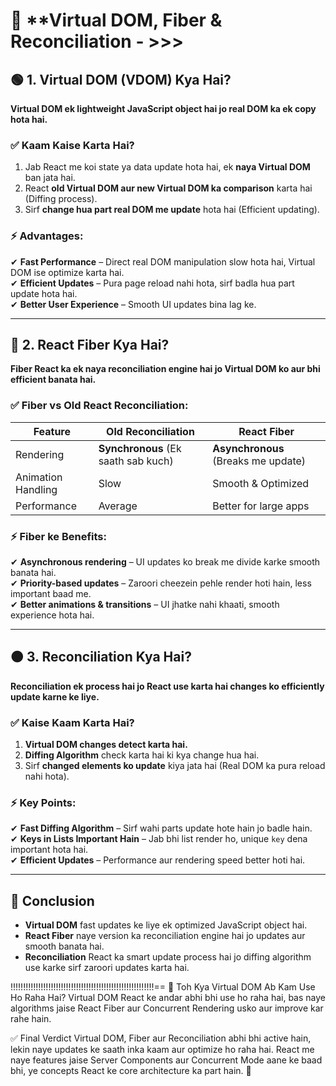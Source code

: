 # 📌 **Virtual DOM, Fiber & Reconciliation - >>>

## 🟢 **1. Virtual DOM (VDOM) Kya Hai?**  
**Virtual DOM ek lightweight JavaScript object hai jo real DOM ka ek copy hota hai.**  

### ✅ **Kaam Kaise Karta Hai?**  
1. Jab React me koi state ya data update hota hai, ek **naya Virtual DOM** ban jata hai.  
2. React **old Virtual DOM aur new Virtual DOM ka comparison** karta hai (Diffing process).  
3. Sirf **change hua part real DOM me update** hota hai (Efficient updating).  

### ⚡ **Advantages:**  
✔ **Fast Performance** – Direct real DOM manipulation slow hota hai, Virtual DOM ise optimize karta hai.  
✔ **Efficient Updates** – Pura page reload nahi hota, sirf badla hua part update hota hai.  
✔ **Better User Experience** – Smooth UI updates bina lag ke.  

---

## 🔵 **2. React Fiber Kya Hai?**  
**Fiber React ka ek naya reconciliation engine hai jo Virtual DOM ko aur bhi efficient banata hai.**  

### ✅ **Fiber vs Old React Reconciliation:**  
| Feature | Old Reconciliation | React Fiber |
|---------|--------------------|-------------|
| Rendering | **Synchronous** (Ek saath sab kuch) | **Asynchronous** (Breaks me update) |
| Animation Handling | Slow | Smooth & Optimized |
| Performance | Average | Better for large apps |

### ⚡ **Fiber ke Benefits:**  
✔ **Asynchronous rendering** – UI updates ko break me divide karke smooth banata hai.  
✔ **Priority-based updates** – Zaroori cheezein pehle render hoti hain, less important baad me.  
✔ **Better animations & transitions** – UI jhatke nahi khaati, smooth experience hota hai.  

---

## 🟠 **3. Reconciliation Kya Hai?**  
**Reconciliation ek process hai jo React use karta hai changes ko efficiently update karne ke liye.**  

### ✅ **Kaise Kaam Karta Hai?**  
1. **Virtual DOM changes detect karta hai.**  
2. **Diffing Algorithm** check karta hai ki kya change hua hai.  
3. Sirf **changed elements ko update** kiya jata hai (Real DOM ka pura reload nahi hota).  

### ⚡ **Key Points:**  
✔ **Fast Diffing Algorithm** – Sirf wahi parts update hote hain jo badle hain.  
✔ **Keys in Lists Important Hain** – Jab bhi list render ho, unique `key` dena important hota hai.  
✔ **Efficient Updates** – Performance aur rendering speed better hoti hai.  

---

## 🚀 **Conclusion**  
- **Virtual DOM** fast updates ke liye ek optimized JavaScript object hai.  
- **React Fiber** naye version ka reconciliation engine hai jo updates aur smooth banata hai.  
- **Reconciliation** React ka smart update process hai jo diffing algorithm use karke sirf zaroori updates karta hai.  

!!!!!!!!!!!!!!!!!!!!!!!!!!!!!!!!!!!!!!!!!!!!!!!!!!!!!!!!!==
🤔 Toh Kya Virtual DOM Ab Kam Use Ho Raha Hai?
Virtual DOM React ke andar abhi bhi use ho raha hai, bas naye algorithms jaise React Fiber aur Concurrent Rendering usko aur improve kar rahe hain.

✅ Final Verdict
Virtual DOM, Fiber aur Reconciliation abhi bhi active hain, lekin naye updates ke saath inka kaam aur optimize ho raha hai. React me naye features jaise Server Components aur Concurrent Mode aane ke baad bhi, ye concepts React ke core architecture ka part hain. 🚀